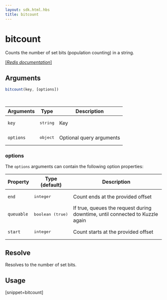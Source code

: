 ```yaml
---
layout: sdk.html.hbs
title: bitcount
---
```


# bitcount

Counts the number of set bits (population counting) in a string.  

[[_Redis documentation_]](https://redis.io/commands/bitcount)

## Arguments

```js
bitcount(key, [options])
```

<br/>

| Arguments    | Type    | Description |
|--------------|---------|-------------|
| `key` | <pre>string</pre> | Key |
| ``options`` | <pre>object</pre> | Optional query arguments |


### options

The `options` arguments can contain the following option properties:

| Property   | Type (default)   | Description                       |
| ---------- | ------- | --------------------------------- |
| ``end`` | <pre>integer</pre> | Count ends at the provided offset |
| `queuable` | <pre>boolean (true)</pre> | If true, queues the request during downtime, until connected to Kuzzle again |
| `start` | <pre>integer</pre> | Count starts at the provided offset |

## Resolve

Resolves to the number of set bits.

## Usage

[snippet=bitcount]
